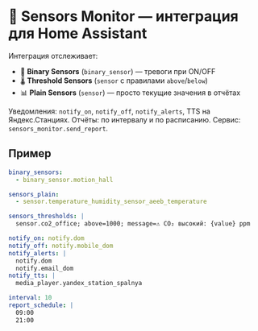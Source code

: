 # 📡 Sensors Monitor — интеграция для Home Assistant

Интеграция отслеживает:
- 📡 **Binary Sensors** (`binary_sensor`) — тревоги при ON/OFF
- 🌡 **Threshold Sensors** (`sensor` с правилами `above`/`below`)
- 📊 **Plain Sensors** (`sensor`) — просто текущие значения в отчётах

Уведомления: `notify_on`, `notify_off`, `notify_alerts`, TTS на Яндекс.Станциях.
Отчёты: по интервалу и по расписанию. Сервис: `sensors_monitor.send_report`.

## Пример
```yaml
binary_sensors:
  - binary_sensor.motion_hall

sensors_plain:
  - sensor.temperature_humidity_sensor_aeeb_temperature

sensors_thresholds: |
  sensor.co2_office; above=1000; message=⚠️ CO₂ высокий: {value} ppm

notify_on: notify.dom
notify_off: notify.mobile_dom
notify_alerts: |
  notify.dom
  notify.email_dom
notify_tts: |
  media_player.yandex_station_spalnya

interval: 10
report_schedule: |
  09:00
  21:00
```
